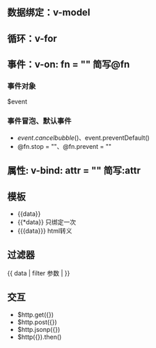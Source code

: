 
## 数据绑定：v-model

## 循环：v-for

## 事件：v-on: fn = "" 简写@fn

### 事件对象
$event

### 事件冒泡、默认事件
* $event.cancelbubble()、$event.preventDefault()
* @fn.stop = ""、@fn.prevent = ""


## 属性: v-bind: attr = "" 简写:attr

## 模板
* {{data}}
* {{*data}} 只绑定一次
* {{{data}}} html转义

## 过滤器
{{ data | filter 参数 | }}

## 交互
* $http.get({})
* $http.post({})
* $http.jsonp({})
* $http({}).then()
